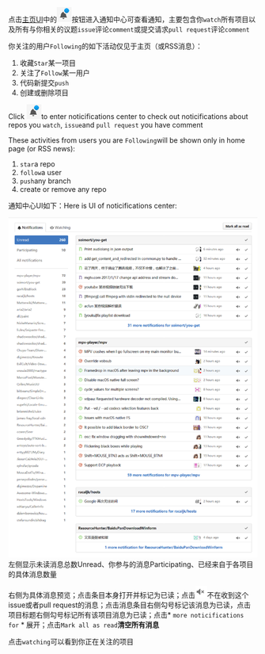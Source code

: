 点击[主页UI](/chapter1.md)中的![](/assets/bell.png)按钮进入通知中心可查看通知，主要包含你`watch`所有项目以及所有与你相关的议题`issue`评论`comment`或提交请求`pull request`评论`comment`

你关注的用户`Following`的如下活动仅见于主页（或RSS消息）：

1. 收藏`Star`某一项目
2. 关注了`Follow`某一用户
3. 代码新提交`push`
4. 创建或删除项目

Click ![](/assets/bell.png)to enter noticifications center to check out noticifications about repos you `watch`, `issue`and `pull request` you have comment

These activities from users you are `Following`will be shown only in home page \(or RSS news\):

1. `star`a repo
2. `follow`a user
3. `push`any branch
4. create or remove any repo

通知中心UI如下：Here is UI of noticifications center:

![](/assets/screenshot-github.com-2017-02-20-15-30-04.png)左侧显示未读消息总数Unread、你参与的消息Participating、已经来自于各项目的具体消息数量

右侧为具体消息预览；点击条目本身打开并标记为已读；点击![](/assets/unsubscribe.png)不在收到这个issue或者pull request的消息；点击消息条目右侧勾号标记该消息为已读，点击项目标题右侧勾号标记所有该项目消息为已读；点击\* `more noticifications for` \* 展开；点击`Mark all as read`**清空所有消息**

点击`watching`可以看到你正在关注的项目

